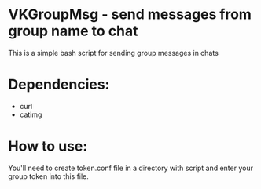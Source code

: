# VKGroupMsg - send messages from group name to chat
This is a simple bash script for sending group messages in chats
# Dependencies:
* curl
* catimg
# How to use:
You'll need to create token.conf file in a directory with script and enter your group token into this file.
